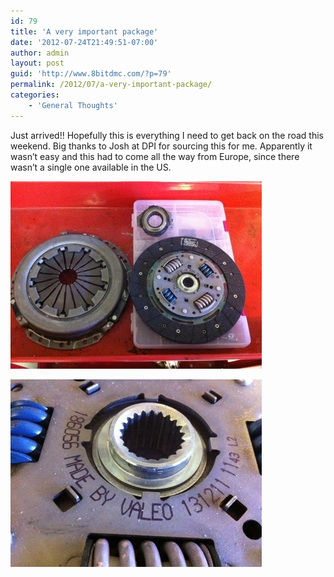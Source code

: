 ```yaml
---
id: 79
title: 'A very important package'
date: '2012-07-24T21:49:51-07:00'
author: admin
layout: post
guid: 'http://www.8bitdmc.com/?p=79'
permalink: /2012/07/a-very-important-package/
categories:
    - 'General Thoughts'
---
```


Just arrived!! Hopefully this is everything I need to get back on the road this weekend. Big thanks to Josh at DPI for sourcing this for me. Apparently it wasn’t easy and this had to come all the way from Europe, since there wasn’t a single one available in the US.

[![20120724-214922.jpg](../assets/images/2012/07/20120724-214922.jpg)](../assets/images/2012/07/20120724-214922.jpg)

[![20120724-214930.jpg](../assets/images/2012/07/20120724-214930.jpg)](../assets/images/2012/07/20120724-214930.jpg)